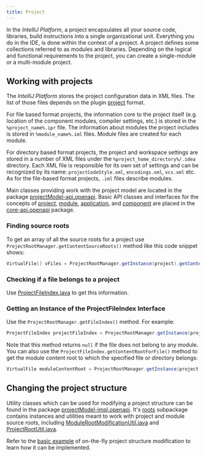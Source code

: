 ```yaml
---
title: Project
---
```


In the *IntelliJ Platform*, a project encapsulates all your source code, libraries, build instructions into a single organizational unit. Everything you do in the IDE, is done within the context of a project. A project defines some collections referred to as modules and libraries. Depending on the logical and functional requirements to the project, you can create a single-module or a multi-module project.

## Working with projects

The *IntelliJ Platform* stores the project configuration data in XML files. The list of those files depends on the plugin [project](http://www.jetbrains.com/idea/help/project.html) format.

For file based format projects, the information core to the project itself (e.g. location of the component modules, compiler settings, etc.) is stored in the `%project_name%.ipr` file. The information about modules the project includes is stored in `%module_name%.iml` files. Module files are created for each module.

For directory based format projects, the project and workspace settings are stored in a number of XML files under the `%project_home_directory%/.idea` directory. Each XML file is responsible for its own set of settings and can be recognized by its name: `projectCodeStyle.xml`, `encodings.xml`, `vcs.xml` etc. As for the file-based format projects, `.iml` files describe modules.

Main classes providing work with the project model are located in the package [projectModel-api.openapi](https://github.com/JetBrains/intellij-community/tree/master/platform/projectModel-api/src/com/intellij/openapi). Basic API classes and interfaces for the concepts of [project](upsource:///platform/core-api/src/com/intellij/openapi/project/Project.java), [module](upsource:///platform/core-api/src/com/intellij/openapi/module/Module.java), [application](upsource:///platform/core-api/src/com/intellij/openapi/application/Application.java), and [component](upsource:///platform/core-api/src/com/intellij/openapi/components/ProjectComponent.java) are placed in the [core-api.openapi](https://github.com/JetBrains/intellij-community/tree/master/platform/core-api/src/com/intellij/openapi) package.

### Finding source roots

To get an array of all the source roots for a project use `ProjectRootManager.getContentSourceRoots()` method like this code snippet shows:

```java
VirtualFile[] vFiles = ProjectRootManager.getInstance(project).getContentSourceRoots();
```

### Checking if a file belongs to a project

Use [ProjectFileIndex.java](upsource:///platform/projectModel-api/src/com/intellij/openapi/roots/ProjectFileIndex.java) to get this information.

### Getting an Instance of the ProjectFileIndex Interface

Use the `ProjectRootManager.getFileIndex()` method. For example:

```java
ProjectFileIndex projectFileIndex = ProjectRootManager.getInstance(project).getFileIndex();
```

Note that this method returns `null` if the file does not belong to any module. You can also use the `ProjectFileIndex.getContentRootForFile()` method to get the module content root to which the specified file or directory belongs:

```java
VirtualFile moduleContentRoot = ProjectRootManager.getInstance(project).getFileIndex().getContentRootForFile(virtualFileOrDirectory);
```

## Changing the project structure

Utility classes which can be used for modifying a project structure can be found in the package [projectModel-impl.openapi](https://github.com/JetBrains/intellij-community/tree/master/platform/projectModel-impl/src/com/intellij/openapi). It's [roots](https://github.com/JetBrains/intellij-community/tree/master/platform/projectModel-impl/src/com/intellij/openapi/roots/) subpackage contains instances and utilities meant to work with project and module source roots, including [ModuleRootModificationUtil.java](upsource:///platform/projectModel-api/src/com/intellij/openapi/roots/ModuleRootModificationUtil.java) and [ProjectRootUtil.java](upsource:///platform/projectModel-impl/src/com/intellij/openapi/projectRoots/impl/ProjectRootUtil.java).

Refer to the [basic example](https://github.com/JetBrains/intellij-sdk-docs/blob/master/code_samples/project_model/src/com/intellij/tutorials/project/model/ModificationAction.java) of on-the-fly project structure modification to learn how it can be implemented.
